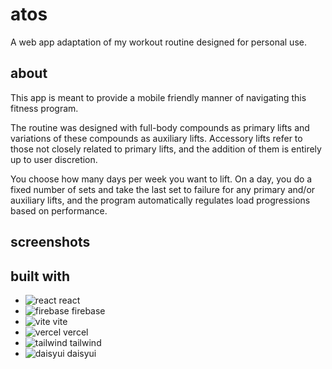 

# atos

A web app adaptation of my workout routine designed for personal use.



## about
This app is meant to provide a mobile friendly manner of navigating this fitness program.

The routine was designed with full-body compounds as primary lifts and variations of these compounds as auxiliary lifts. Accessory lifts refer to those not closely related to primary lifts, and the addition of them is entirely up to user discretion. 

You choose how many days per week you want to lift. On a day, you do a fixed number of sets and take the last set to failure for any primary and/or auxiliary lifts, and the program automatically regulates load progressions based on performance.


## screenshots




## built with
- ![react](https://api.iconify.design/devicon:react.svg) react
- ![firebase](https://api.iconify.design/logos:firebase.svg) firebase
- ![vite](https://api.iconify.design/devicon:vitejs.svg) vite
- ![vercel](https://api.iconify.design/logos:vercel-icon.svg) vercel
- ![tailwind](https://api.iconify.design/devicon:tailwindcss.svg) tailwind 
- ![daisyui](https://api.iconify.design/simple-icons:daisyui.svg) daisyui

